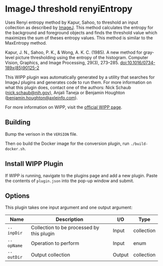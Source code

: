 # ImageJ threshold renyiEntropy

Uses Renyi entropy method by Kapur, Sahoo, to threshold an input collection as
described by [ImageJ](https://imagej.net/plugins/auto-threshold#renyientropy). 
This method calculates the entropy for the background and foreground objects and 
finds the threshold value which maximizes the sum of theses entropy values. This 
method is similar to the MaxEntropy method.

Kapur, J. N., Sahoo, P. K., & Wong, A. K. C. (1985). A new method for gray-level 
picture thresholding using the entropy of the histogram. Computer Vision, 
Graphics, and Image Processing, 29(3), 273–285. 
[doi:10.1016/0734-189x(85)90125-2](https://doi.org/10.1016/0734-189x(85)90125-2)

This WIPP plugin was automatically generated by a utility that searches for
ImageJ plugins and generates code to run them. For more information on what this
plugin does, contact one of the authors: Nick Schaub (nick.schaub@nih.gov), 
Anjali Taneja or Benjamin Houghton (benjamin.houghton@axleinfo.com).

For more information on WIPP, visit the [official WIPP page](https://isg.nist.gov/deepzoomweb/software/wipp).

## Building

Bump the verison in the `VERSION` file.

Then oo build the Docker image for the conversion plugin, run
`./build-docker.sh`.

## Install WIPP Plugin

If WIPP is running, navigate to the plugins page and add a new plugin.
Paste the contents of `plugin.json` into the pop-up window and submit.

## Options

This plugin takes one input argument and one output argument:

| Name          | Description             | I/O    | Type   |
|---------------|-------------------------|--------|--------|
| `--inpDir` | Collection to be processed by this plugin | Input | collection |
| `--opName` | Operation to perform | Input | enum |
| `--outDir` | Output collection | Output | collection |

